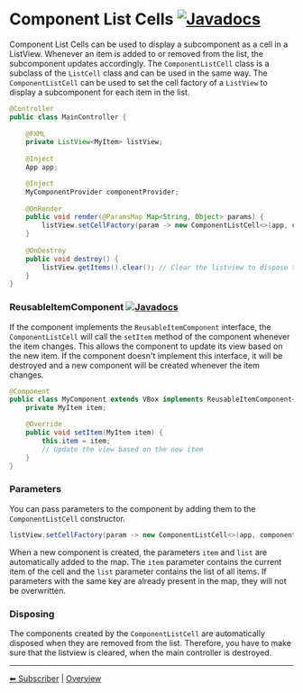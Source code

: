 # Component List Cells [![Javadocs](https://javadoc.io/badge2/org.fulib/fulibFx/Javadocs.svg?color=green)](https://javadoc.io/doc/org.fulib/fulibFx/latest/org/fulib/fx/constructs/listview/ComponentListCell.html)

Component List Cells can be used to display a subcomponent as a cell in a ListView. Whenever an item is added to or removed from the list, the subcomponent updates accordingly.
The `ComponentListCell` class is a subclass of the `ListCell` class and can be used in the same way. The `ComponentListCell` can be used to set the cell factory of a `ListView` to display a subcomponent for each item in the list.

```java
@Controller
public class MainController {
    
    @FXML
    private ListView<MyItem> listView;
    
    @Inject
    App app;

    @Inject
    MyComponentProvider componentProvider;
    
    @OnRender
    public void render(@ParamsMap Map<String, Object> params) {
        listView.setCellFactory(param -> new ComponentListCell<>(app, componentProvider, params));
    }
    
    @OnDestroy
    public void destroy() {
        listView.getItems().clear(); // Clear the listview to dispose the components
    }
}
```

### ReusableItemComponent [![Javadocs](https://javadoc.io/badge2/org.fulib/fulibFx/Javadocs.svg?color=green)](https://javadoc.io/doc/org.fulib/fulibFx/latest/org/fulib/fx/constructs/listview/ReusableItemComponent.html)
If the component implements the `ReusableItemComponent` interface, the `ComponentListCell` will call the `setItem` method of the component whenever the item changes. This allows the component to update its view based on the new item.
If the component doesn't implement this interface, it will be destroyed and a new component will be created whenever the item changes.

```java
@Component
public class MyComponent extends VBox implements ReusableItemComponent<MyItem> {
    private MyItem item;

    @Override
    public void setItem(MyItem item) {
        this.item = item;
        // Update the view based on the new item
    }
}
```

### Parameters
You can pass parameters to the component by adding them to the `ComponentListCell` constructor.

```java
listView.setCellFactory(param -> new ComponentListCell<>(app, componentProvider, params));
```

When a new component is created, the parameters `item` and `list` are automatically added to the map. The `item` parameter contains the current item of the cell and the `list` parameter contains the list of all items.
If parameters with the same key are already present in the map, they will not be overwritten.

### Disposing
The components created by the `ComponentListCell` are automatically disposed when they are removed from the list. 
Therefore, you have to make sure that the listview is cleared, when the main controller is destroyed.

---

[⬅ Subscriber](1-subscriber.md) | [Overview](README.md)
